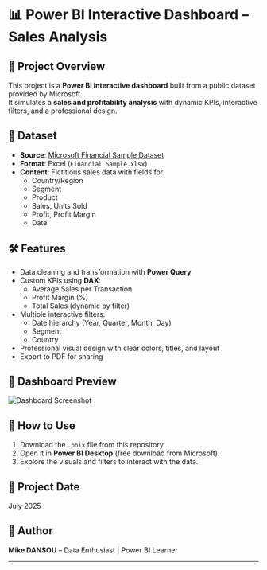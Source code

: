 # 📊 Power BI Interactive Dashboard – Sales Analysis

## 📌 Project Overview
This project is a **Power BI interactive dashboard** built from a public dataset provided by Microsoft.  
It simulates a **sales and profitability analysis** with dynamic KPIs, interactive filters, and a professional design.

## 📂 Dataset
- **Source**: [Microsoft Financial Sample Dataset](https://learn.microsoft.com/en-us/power-bi/create-reports/sample-datasets#the-power-bi-samples-as-pbix-files)
- **Format**: Excel (`Financial Sample.xlsx`)
- **Content**: Fictitious sales data with fields for:
  - Country/Region
  - Segment
  - Product
  - Sales, Units Sold
  - Profit, Profit Margin
  - Date

## 🛠 Features
- Data cleaning and transformation with **Power Query**
- Custom KPIs using **DAX**:
  - Average Sales per Transaction
  - Profit Margin (%)
  - Total Sales (dynamic by filter)
- Multiple interactive filters:
  - Date hierarchy (Year, Quarter, Month, Day)
  - Segment
  - Country
- Professional visual design with clear colors, titles, and layout
- Export to PDF for sharing

## 📸 Dashboard Preview
![Dashboard Screenshot](assets/dashboard-preview.jpeg)

## 🚀 How to Use
1. Download the `.pbix` file from this repository.
2. Open it in **Power BI Desktop** (free download from Microsoft).
3. Explore the visuals and filters to interact with the data.

## 📅 Project Date
July 2025

## 📌 Author
**Mike DANSOU** – Data Enthusiast | Power BI Learner

---

